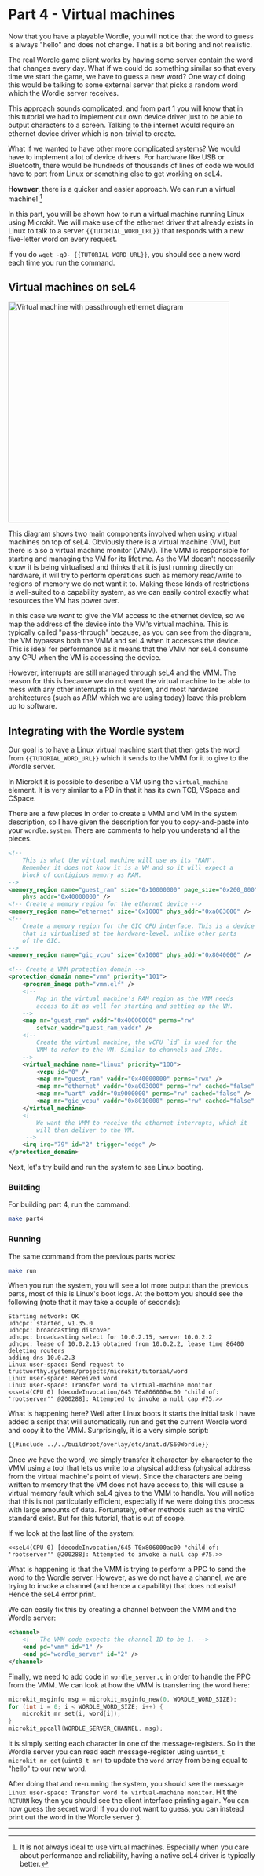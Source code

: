 # Part 4 - Virtual machines

Now that you have a playable Wordle, you will notice that the word to guess
is always "hello" and does not change. That is a bit boring and not realistic.

The real Wordle game client works by having some server contain the word that
changes every day. What if we could do something similar so that every time we
start the game, we have to guess a new word? One way of doing this would be
talking to some external server that picks a random word which the Wordle server
receives.

This approach sounds complicated, and from part 1 you will know that in this tutorial we had to implement our own device driver just to be able to output characters to a screen. Talking
to the internet would require an ethernet device driver which is non-trivial to create.

What if we wanted to have other more complicated systems? We would have to implement a lot
of device drivers. For hardware like USB or Bluetooth, there would be
hundreds of thousands of lines of code we would have to port from Linux or something
else to get working on seL4.

**However**, there is a quicker and easier approach. We can run a virtual machine! [^vms]

In this part, you will be shown how to run a virtual machine running Linux using
Microkit. We will make use of the ethernet driver that already exists in Linux to
talk to a server `{{TUTORIAL_WORD_URL}}` that responds with a new five-letter word
on every request.

If you do `wget -qO- {{TUTORIAL_WORD_URL}}`, you should see a new word each time
you run the command.

## Virtual machines on seL4

<p><img height="450" src="assets/part4/passthrough.svg" alt="Virtual machine with passthrough ethernet diagram" /></p>

This diagram shows two main components involved when using virtual machines on top of seL4. Obviously there is a
virtual machine (VM), but there is also a virtual machine monitor (VMM). The VMM is responsible for starting and
managing the VM for its lifetime. As the VM doesn't necessarily know it is being virtualised and thinks that it
is just running directly on hardware, it will try to perform operations such as memory read/write to regions of
memory we do not want it to. Making these kinds of restrictions is well-suited to a capability system, as we can easily control exactly
what resources the VM has power over.

In this case we *want* to give the VM access to the ethernet device, so we map the address of the device into
the VM's virtual machine. This is typically called "pass-through" because, as you can see from the diagram, the
VM bypasses both the VMM and seL4 when it accesses the device. This is ideal for performance as it means that
the VMM nor seL4 consume any CPU when the VM is accessing the device.

However, interrupts are still managed through seL4 and the VMM. The reason for this is because we do not want
the virtual machine to be able to mess with any other interrupts in the system, and most hardware architectures
(such as ARM which we are using today) leave this problem up to software.

## Integrating with the Wordle system

Our goal is to have a Linux virtual machine start that then gets the word from `{{TUTORIAL_WORD_URL}}` which
it sends to the VMM for it to give to the Wordle server.

In Microkit it is possible to describe a VM using the `virtual_machine` element. It is
very similar to a PD in that it has its own TCB, VSpace and CSpace.

There are a few pieces in order to create a VMM and VM in the system description, so I have given the description
for you to copy-and-paste into your `wordle.system`. There are comments to help you understand all the pieces.

```xml
<!--
    This is what the virtual machine will use as its "RAM".
    Remember it does not know it is a VM and so it will expect a
    block of contigious memory as RAM.
-->
<memory_region name="guest_ram" size="0x10000000" page_size="0x200_000"
    phys_addr="0x40000000" />
<!-- Create a memory region for the ethernet device -->
<memory_region name="ethernet" size="0x1000" phys_addr="0xa003000" />
<!--
    Create a memory region for the GIC CPU interface. This is a device
    that is virtualised at the hardware-level, unlike other parts
    of the GIC.
-->
<memory_region name="gic_vcpu" size="0x1000" phys_addr="0x8040000" />

<!-- Create a VMM protection domain -->
<protection_domain name="vmm" priority="101">
    <program_image path="vmm.elf" />
    <!--
        Map in the virtual machine's RAM region as the VMM needs
        access to it as well for starting and setting up the VM.
    -->
    <map mr="guest_ram" vaddr="0x40000000" perms="rw"
        setvar_vaddr="guest_ram_vaddr" />
    <!--
        Create the virtual machine, the vCPU `id` is used for the
        VMM to refer to the VM. Similar to channels and IRQs.
    -->
    <virtual_machine name="linux" priority="100">
        <vcpu id="0" />
        <map mr="guest_ram" vaddr="0x40000000" perms="rwx" />
        <map mr="ethernet" vaddr="0xa003000" perms="rw" cached="false" />
        <map mr="uart" vaddr="0x9000000" perms="rw" cached="false" />
        <map mr="gic_vcpu" vaddr="0x8010000" perms="rw" cached="false" />
    </virtual_machine>
    <!--
        We want the VMM to receive the ethernet interrupts, which it
        will then deliver to the VM.
     -->
    <irq irq="79" id="2" trigger="edge" />
</protection_domain>
```

Next, let's try build and run the system to see Linux booting.

### Building

For building part 4, run the command:

```sh
make part4
```

### Running

The same command from the previous parts works:
```sh
make run
```

When you run the system, you will see a lot more output than the previous parts, most
of this is Linux's boot logs. At the bottom you should see the following (note that it may take a couple of seconds):
```
Starting network: OK
udhcpc: started, v1.35.0
udhcpc: broadcasting discover
udhcpc: broadcasting select for 10.0.2.15, server 10.0.2.2
udhcpc: lease of 10.0.2.15 obtained from 10.0.2.2, lease time 86400
deleting routers
adding dns 10.0.2.3
Linux user-space: Send request to trustworthy.systems/projects/microkit/tutorial/word
Linux user-space: Received word
Linux user-space: Transfer word to virtual-machine monitor
<<seL4(CPU 0) [decodeInvocation/645 T0x806000ac00 "child of: 'rootserver'" @200288]: Attempted to invoke a null cap #75.>>
```

What is happening here? Well after Linux boots it starts the initial task I have added a script that will
automatically run and get the current Wordle word and copy it to the VMM. Surprisingly, it is a very simple
script:
```bash
{{#include ../../buildroot/overlay/etc/init.d/S60Wordle}}
```

Once we have the word, we simply transfer it character-by-character to the VMM using a tool that lets us write
to a physical address (physical address from the virtual machine's point of view). Since the characters are being written to
memory that the VM does not have access to, this will cause a virtual memory fault which seL4 gives to the VMM to handle.
You will notice that this is not particularly efficient, especially if we were doing this process with large amounts of data.
Fortunately, other methods such as the virtIO standard exist. But for this tutorial, that is out of scope.

If we look at the last line of the system:
```
<<seL4(CPU 0) [decodeInvocation/645 T0x806000ac00 "child of: 'rootserver'" @200288]: Attempted to invoke a null cap #75.>>
```

What is happening is that the VMM is trying to perform a PPC to send the word to the Wordle server. However, as we do not have a
channel, we are trying to invoke a channel (and hence a capability) that does not exist! Hence the seL4 error print.

We can easily fix this by creating a channel between the VMM and the Wordle server:
```xml
<channel>
    <!-- The VMM code expects the channel ID to be 1. -->
    <end pd="vmm" id="1" />
    <end pd="wordle_server" id="2" />
</channel>
```

Finally, we need to add code in `wordle_server.c` in order to handle the PPC from the VMM. We can look at how the
VMM is transferring the word here:
```c
microkit_msginfo msg = microkit_msginfo_new(0, WORDLE_WORD_SIZE);
for (int i = 0; i < WORDLE_WORD_SIZE; i++) {
    microkit_mr_set(i, word[i]);
}
microkit_ppcall(WORDLE_SERVER_CHANNEL, msg);
```

It is simply setting each character in one of the message-registers. So in the Wordle server you can read each
message-register using `uint64_t microkit_mr_get(uint8_t mr)` to update the `word` array from being equal to "hello"
to our new word.

After doing that and re-running the system, you should see the message `Linux user-space: Transfer word to virtual-machine monitor`.
Hit the `RETURN` key then you should see the client interface printing again. You can now guess the
secret word! If you do not want to guess, you can instead print out the word in the Wordle server :).

---

[^vms]: It is not always ideal to use virtual machines. Especially when you care about
performance and reliability, having a native seL4 driver is typically better.
